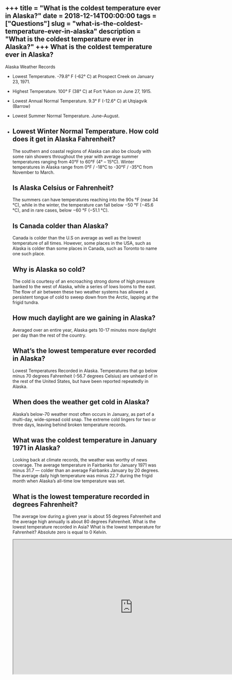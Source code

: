 +++
title = "What is the coldest temperature ever in Alaska?"
date = 2018-12-14T00:00:00
tags = ["Questions"]
slug = "what-is-the-coldest-temperature-ever-in-alaska"
description = "What is the coldest temperature ever in Alaska?"
+++
What is the coldest temperature ever in Alaska?
-----------------------------------------------

Alaska Weather Records

- Lowest Temperature. -79.8° F (-62° C) at Prospect Creek on January 23, 1971.
- Highest Temperature. 100° F (38° C) at Fort Yukon on June 27, 1915.
- Lowest Annual Normal Temperature. 9.3° F (-12.6° C) at Utqiagvik (Barrow)
- Lowest Summer Normal Temperature. June–August.
- Lowest Winter Normal Temperature. How cold does it get in Alaska Fahrenheit?
    ------------------------------------------
    
    The southern and coastal regions of Alaska can also be cloudy with some rain showers throughout the year with average summer temperatures ranging from 40°F to 60°F (4° – 15°C). Winter temperatures in Alaska range from 0°F / -18°C to -30°F / -35°C from November to March.
    
    Is Alaska Celsius or Fahrenheit?
    --------------------------------
    
    The summers can have temperatures reaching into the 90s °F (near 34 °C), while in the winter, the temperature can fall below −50 °F (−45.6 °C), and in rare cases, below −60 °F (−51.1 °C).
    
    Is Canada colder than Alaska?
    -----------------------------
    
    Canada is colder than the U.S on average as well as the lowest temperature of all times. However, some places in the USA, such as Alaska is colder than some places in Canada, such as Toronto to name one such place.
    
    Why is Alaska so cold?
    ----------------------
    
    The cold is courtesy of an encroaching strong dome of high pressure banked to the west of Alaska, while a series of lows looms to the east. The flow of air between these two weather systems has allowed a persistent tongue of cold to sweep down from the Arctic, lapping at the frigid tundra.
    
    How much daylight are we gaining in Alaska?
    -------------------------------------------
    
    Averaged over an entire year, Alaska gets 10-17 minutes more daylight per day than the rest of the country.
    
    What’s the lowest temperature ever recorded in Alaska?
    ------------------------------------------------------
    
    Lowest Temperatures Recorded in Alaska. Temperatures that go below minus 70 degrees Fahrenheit (-56.7 degrees Celsius) are unheard of in the rest of the United States, but have been reported repeatedly in Alaska.
    
    When does the weather get cold in Alaska?
    -----------------------------------------
    
    Alaska’s below-70 weather most often occurs in January, as part of a multi-day, wide-spread cold snap. The extreme cold lingers for two or three days, leaving behind broken temperature records.
    
    What was the coldest temperature in January 1971 in Alaska?
    -----------------------------------------------------------
    
    Looking back at climate records, the weather was worthy of news coverage. The average temperature in Fairbanks for January 1971 was minus 31.7 — colder than an average Fairbanks January by 20 degrees. The average daily high temperature was minus 22.7 during the frigid month when Alaska’s all-time low temperature was set.
    
    What is the lowest temperature recorded in degrees Fahrenheit?
    --------------------------------------------------------------
    
    The average low during a given year is about 55 degrees Fahrenheit and the average high annually is about 80 degrees Fahrenheit. What is the lowest temperature recorded in Asia? What is the lowest temperature for Fahrenheit? Absolute zero is equal to 0 Kelvin.
    
    <iframe allow="accelerometer; autoplay; clipboard-write; encrypted-media; gyroscope; picture-in-picture" allowfullscreen="" class="__youtube_prefs__  epyt-is-override  no-lazyload" data-no-lazy="1" data-origheight="433" data-origwidth="770" data-skipgform_ajax_framebjll="" height="433" id="_ytid_37576" loading="lazy" src="https://www.youtube.com/embed/CHn_lLbnm8c?enablejsapi=1&autoplay=0&cc_load_policy=0&cc_lang_pref=&iv_load_policy=1&loop=0&modestbranding=0&rel=1&fs=1&playsinline=0&autohide=2&theme=dark&color=red&controls=1&" title="YouTube player" width="770"></iframe>